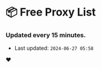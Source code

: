 # :package: Free Proxy List
### Updated every 15 minutes.

- Last updated: `2024-06-27 05:58`

:heart:
